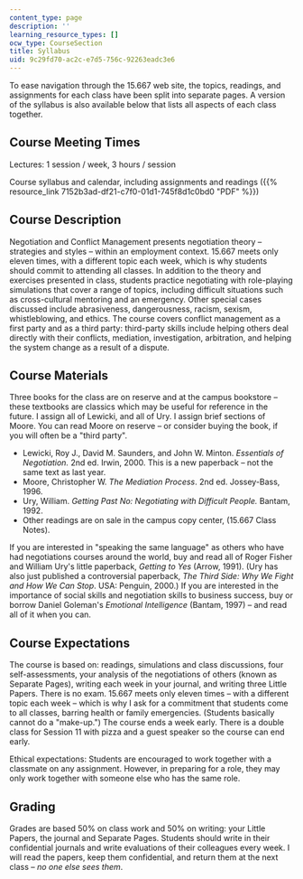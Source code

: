 ```yaml
---
content_type: page
description: ''
learning_resource_types: []
ocw_type: CourseSection
title: Syllabus
uid: 9c29fd70-ac2c-e7d5-756c-92263eadc3e6
---
```


To ease navigation through the 15.667 web site, the topics, readings, and assignments for each class have been split into separate pages. A version of the syllabus is also available below that lists all aspects of each class together.

Course Meeting Times
--------------------

Lectures: 1 session / week, 3 hours / session

Course syllabus and calendar, including assignments and readings ({{% resource_link 7152b3ad-df21-c7f0-01d1-745f8d1c0bd0 "PDF" %}})

Course Description
------------------

Negotiation and Conflict Management presents negotiation theory – strategies and styles – within an employment context. 15.667 meets only eleven times, with a different topic each week, which is why students should commit to attending all classes. In addition to the theory and exercises presented in class, students practice negotiating with role-playing simulations that cover a range of topics, including difficult situations such as cross-cultural mentoring and an emergency. Other special cases discussed include abrasiveness, dangerousness, racism, sexism, whistleblowing, and ethics. The course covers conflict management as a first party and as a third party: third-party skills include helping others deal directly with their conflicts, mediation, investigation, arbitration, and helping the system change as a result of a dispute.

Course Materials
----------------

Three books for the class are on reserve and at the campus bookstore – these textbooks are classics which may be useful for reference in the future. I assign all of Lewicki, and all of Ury. I assign brief sections of Moore. You can read Moore on reserve – or consider buying the book, if you will often be a "third party".

*   Lewicki, Roy J., David M. Saunders, and John W. Minton. _Essentials of Negotiation._ 2nd ed. Irwin, 2000. This is a new paperback – not the same text as last year.
*   Moore, Christopher W. _The Mediation Process_. 2nd ed. Jossey-Bass, 1996.
*   Ury, William. _Getting Past No: Negotiating with Difficult People._ Bantam, 1992.
*   Other readings are on sale in the campus copy center, (15.667 Class Notes).

If you are interested in "speaking the same language" as others who have had negotiations courses around the world, buy and read all of Roger Fisher and William Ury's little paperback, _Getting to Yes_ (Arrow, 1991). (Ury has also just published a controversial paperback, _The Third Side: Why We Fight and How We Can Stop_. USA: Penguin, 2000.) If you are interested in the importance of social skills and negotiation skills to business success, buy or borrow Daniel Goleman's _Emotional Intelligence_ (Bantam, 1997) – and read all of it when you can.

Course Expectations
-------------------

The course is based on: readings, simulations and class discussions, four self-assessments, your analysis of the negotiations of others (known as Separate Pages), writing each week in your journal, and writing three Little Papers. There is no exam. 15.667 meets only eleven times – with a different topic each week – which is why I ask for a commitment that students come to all classes, barring health or family emergencies. (Students basically cannot do a "make-up.") The course ends a week early. There is a double class for Session 11 with pizza and a guest speaker so the course can end early.

Ethical expectations: Students are encouraged to work together with a classmate on any assignment. However, in preparing for a role, they may only work together with someone else who has the same role.

Grading
-------

Grades are based 50% on class work and 50% on writing: your Little Papers, the journal and Separate Pages. Students should write in their confidential journals and write evaluations of their colleagues every week. I will read the papers, keep them confidential, and return them at the next class – _no one else sees them_.